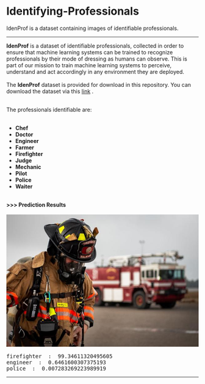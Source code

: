# Identifying-Professionals
IdenProf is a dataset containing images of identifiable professionals.
<hr>
<b>IdenProf</b> is a dataset of identifiable professionals, collected in order to ensure that machine learning systems can be trained
 to recognize professionals by their mode of dressing as humans can observe. This is part of our mission to train machine learning systems to perceive, understand and act accordingly in any environment they are deployed. <br><br>
 The <b>IdenProf</b> dataset is provided for download in this repository. You can download the dataset via this <a href="https://github.com/OlafenwaMoses/IdenProf/releases/" >link</a> . <br><br>

  The professionals identifiable are: <br><br>

  - <b> Chef </b> <br>
  - <b> Doctor </b> <br>
  - <b> Engineer </b> <br>
  - <b> Farmer </b> <br>
  - <b> Firefighter </b> <br>
  - <b> Judge </b> <br>
  - <b> Mechanic </b> <br>
  - <b> Pilot </b> <br>
  - <b> Police </b> <br>
  - <b> Waiter </b> <br> <br>

<b>>>> Prediction Results</b> <br><br>
<img src="test-images/test.jpg" />
<pre>
firefighter  :  99.34611320495605
engineer  :  0.6461600307375193
police  :  0.007283269223989919
</pre>

<hr>
<br>
